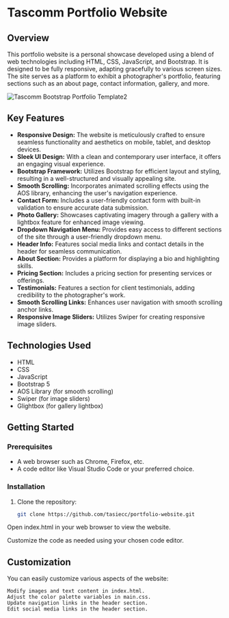 # Tascomm Portfolio Website

## Overview

This portfolio website is a personal showcase developed using a blend of web technologies including HTML, CSS, JavaScript, and Bootstrap. It is designed to be fully responsive, adapting gracefully to various screen sizes. The site serves as a platform to exhibit a photographer's portfolio, featuring sections such as an about page, contact information, gallery, and more.

![Tascomm Bootstrap Portfolio Template2](https://github.com/tasiecc/portfolio/assets/64579151/06efc1a4-6711-4aa8-96f7-9515677a3f95)


## Key Features

- **Responsive Design:** The website is meticulously crafted to ensure seamless functionality and aesthetics on mobile, tablet, and desktop devices.
- **Sleek UI Design:** With a clean and contemporary user interface, it offers an engaging visual experience.
- **Bootstrap Framework:** Utilizes Bootstrap for efficient layout and styling, resulting in a well-structured and visually appealing site.
- **Smooth Scrolling:** Incorporates animated scrolling effects using the AOS library, enhancing the user's navigation experience.
- **Contact Form:** Includes a user-friendly contact form with built-in validation to ensure accurate data submission.
- **Photo Gallery:** Showcases captivating imagery through a gallery with a lightbox feature for enhanced image viewing.
- **Dropdown Navigation Menu:** Provides easy access to different sections of the site through a user-friendly dropdown menu.
- **Header Info:** Features social media links and contact details in the header for seamless communication.
- **About Section:** Provides a platform for displaying a bio and highlighting skills.
- **Pricing Section:** Includes a pricing section for presenting services or offerings.
- **Testimonials:** Features a section for client testimonials, adding credibility to the photographer's work.
- **Smooth Scrolling Links:** Enhances user navigation with smooth scrolling anchor links.
- **Responsive Image Sliders:** Utilizes Swiper for creating responsive image sliders.

## Technologies Used

- HTML
- CSS
- JavaScript
- Bootstrap 5
- AOS Library (for smooth scrolling)
- Swiper (for image sliders)
- Glightbox (for gallery lightbox)

## Getting Started

### Prerequisites

- A web browser such as Chrome, Firefox, etc.
- A code editor like Visual Studio Code or your preferred choice.

### Installation

1. Clone the repository:

   ```sh
   git clone https://github.com/tasiecc/portfolio-website.git
Open index.html in your web browser to view the website.

Customize the code as needed using your chosen code editor.

## Customization

You can easily customize various aspects of the website:

    Modify images and text content in index.html.
    Adjust the color palette variables in main.css.
    Update navigation links in the header section.
    Edit social media links in the header section.

